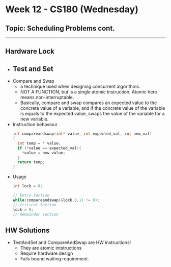 # Week 12 - CS180 (Wednesday)
## Topic: Scheduling Problems cont.
---
## Hardware Lock
- Test and Set
  - 
- Compare and Swap
  - a technique used when designing concurrent algorithms. 
  - NOT A FUNCTION, but is a single atomic instruction. Atomic here means non-interruptable.
  - Basically, compare and swap compares an expected value to the concrete value of a variable, and if the concrete value of the variable is equals to the expected value, swaps the value of the variable for a new variable.
- Instruction behaviour
  ```c++
  int compareandswap(int* value, int expected_val, int new_val)
  {
    int temp = * value;
    if (*value == expected_val){
      *value = new_value;
    }
    return temp;
  }
  ```
- Usage
  ```c++
  int lock = 0;

  // Entry Section
  while(compareandswap(&lock,0,1) != 0);
  // Critical Section
  lock = 0;
  // Remainder section
  ```

## HW Solutions
- TestAndSet and CompareAndSwap are HW instructions!
  - They are atomic intstructions
  - Require hardware design
  - Fails bound waiting requirement.

